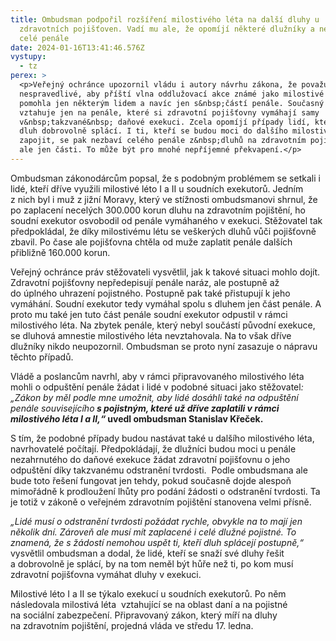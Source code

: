 ```yaml
---
title: Ombudsman podpořil rozšíření milostivého léta na další dluhy u
  zdravotních pojišťoven. Vadí mu ale, že opomíjí některé dlužníky a nezahrnuje
  celé penále
date: 2024-01-16T13:41:46.576Z
vystupy:
  - tz
perex: >
  <p>Veřejný ochránce upozornil vládu i autory návrhu zákona, že považuje za
  nespravedlivé, aby příští vlna oddlužovací akce známé jako milostivé léto
  pomohla jen některým lidem a navíc jen s&nbsp;částí penále. Současný návrh se
  vztahuje jen na penále, které si zdravotní pojišťovny vymáhají samy
  v&nbsp;takzvané&nbsp; daňové exekuci. Zcela opomíjí případy lidí, kteří svůj
  dluh dobrovolně splácí. I ti, kteří se budou moci do dalšího milostivého léta
  zapojit, se pak nezbaví celého penále z&nbsp;dluhů na zdravotním pojištění,
  ale jen části. To může být pro mnohé nepříjemné překvapení.</p>
---
```

<p>Ombudsman zákonodárcům popsal, že s&nbsp;podobným problémem se setkali i lidé, kteří dříve využili milostivé léto I a II u soudních exekutorů. Jedním z&nbsp;nich byl i muž z&nbsp;jižní Moravy, který ve stížnosti ombudsmanovi shrnul, že po zaplacení necelých 300.000 korun dluhu na zdravotním pojištění, ho soudní exekutor osvobodil od penále vymáhaného v exekuci. Stěžovatel tak předpokládal, že díky milostivému létu se veškerých dluhů vůči pojišťovně zbavil. Po čase ale pojišťovna chtěla od muže zaplatit penále dalších přibližně 160.000 korun.</p>

<p>Veřejný ochránce práv stěžovateli vysvětlil, jak k&nbsp;takové situaci mohlo dojít. Zdravotní pojišťovny nepředepisují penále naráz, ale postupně až do&nbsp;úplného uhrazení pojistného. Postupně pak také přistupují k&nbsp;jeho vymáhání. Soudní exekutor tedy vymáhal spolu s&nbsp;dluhem jen část penále. A proto mu také jen tuto část penále soudní exekutor odpustil v&nbsp;rámci milostivého léta. Na zbytek penále, který nebyl součástí původní exekuce, se dluhová amnestie milostivého léta nevztahovala. Na to však dříve dlužníky nikdo neupozornil. Ombudsman se proto nyní zasazuje o nápravu těchto případů.</p>

<p>Vládě a poslancům navrhl, aby v&nbsp;rámci připravovaného milostivého léta mohli o odpuštění penále žádat i lidé v&nbsp;podobné situaci jako stěžovatel<em>: &bdquo;Zákon by měl podle mne umožnit, aby lidé dosáhli také na odpuštění penále souvisejícího<strong> </strong><strong>s&nbsp;pojistným, které už dříve zaplatili v&nbsp;rámci milostivého léta I a&nbsp;II,&ldquo;</strong></em><strong> uvedl ombudsman Stanislav Křeček.</strong><strong>&nbsp; </strong></p>

<p>S&nbsp;tím, že podobné případy budou nastávat také u dalšího milostivého léta, navrhovatelé počítají. Předpokládají, že dlužníci budou moci u penále nezahrnutého do daňové exekuce žádat zdravotní pojišťovnu o jeho odpuštění díky takzvanému odstranění tvrdosti. &nbsp;Podle ombudsmana ale bude toto řešení fungovat jen tehdy, pokud současně dojde alespoň mimořádně k prodloužení lhůty pro podání žádosti o odstranění tvrdosti. Ta je totiž v zákoně o veřejném zdravotním pojištění stanovena velmi přísně.</p>

<p><em>&bdquo;Lidé musí o odstranění tvrdosti požádat rychle, obvykle na to mají jen několik dní. Zároveň ale musí mít zaplacené i celé dlužné pojistné. To znamená, že s žádostí nemohou uspět ti, kteří dluh splácejí postupně,&ldquo;</em> vysvětlil ombudsman a dodal, že lidé, kteří se snaží své dluhy řešit a&nbsp;dobrovolně je splácí, by na&nbsp;tom neměl být hůře než ti, po&nbsp;kom musí zdravotní pojišťovna vymáhat dluhy v&nbsp;exekuci.</p>

<p>Milostivé léto I a&nbsp;II se týkalo exekucí u&nbsp;soudních exekutorů. Po něm následovala&nbsp;milostivá léta &nbsp;vztahující se na oblast daní a&nbsp;na pojistné na&nbsp;sociální zabezpečení. Připravovaný zákon, který míří na dluhy na&nbsp;zdravotním pojištění, projedná vláda ve středu 17. ledna.</p>
